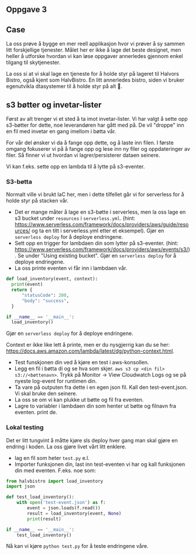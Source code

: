 ## Oppgave 3

## Case
La oss prøve å bygge en mer reell applikasjon hvor vi prøver å sy sammen litt forskjellige tjenester. Målet her er ikke å lage det beste designet, men heller å utforske hvordan vi kan løse oppgaver annerledes gjennom enkel tilgang til skytjenester.

La oss si at vi skal lage en tjeneste for å holde styr på lageret til Halvors Bistro, også kjent som HalvBistro. En litt annerledes bistro, siden vi bruker egenutvikla dtasystemer til å holde styr på alt 🤷.

## s3 bøtter og invetar-lister
Først av alt trenger vi et sted å ta imot invetar-lister. Vi har valgt å sette opp s3-bøtter for dette, noe leverandøren har gått med på. De vil "droppe" inn en fil med invetar en gang imellom i bøtta vår. 

For vår del ønsker vi da å fange opp dette, og å laste inn filen. I første omgang fokuserer vi på å fange opp og lese inn ny filer og oppdateringer av filer. Så finner vi ut hvordan vi lagrer/persisterer dataen seinere.

Vi kan f.eks. sette opp en lambda til å lytte på s3-eventer. 

### S3-bøtta
Normalt ville vi brukt IaC her, men i dette tilfellet går vi for serverless for å holde styr på stacken vår. 

- Det er mange måter å lage en s3-bøtte i serverless, men la oss lage en s3 bucket under `resources` i `serverless.yml`. (hint: https://www.serverless.com/framework/docs/providers/aws/guide/resources/ og ta en titt i serverless.yml etter et eksempel). Gjør en `serverless deploy` for å deploye endringene.
- Sett opp en trigger for lambdaen din som lytter på s3-eventer. (hint: https://www.serverless.com/framework/docs/providers/aws/events/s3/). Se under "Using existing bucket". Gjør en `serverless deploy` for å deploye endringene.
- La oss printe eventen vi får inn i lambdaen vår.  
```python  
def load_inventory(event, context):
  print(event)
  return {
      "statusCode": 200,
      "body": "success",
  }

if __name__ == '__main__':
  load_inventory()
````
Gjør en `serverless deploy` for å deploye endringene.

Context er ikke like lett å printe, men er du nysgjerrig kan du se her: https://docs.aws.amazon.com/lambda/latest/dg/python-context.html.

- Test funskjonen din ved å kjøre en test i aws-konsollen.
- Legg en fil i bøtta di og se hva som skjer. `aws s3 cp <din fil> s3://<bøttenavn>`. Trykk på Monitor -> View Cloudwatch Logs og se på nyeste log-event for runtimen din. 
- Ta vare på outputen fra dette i en egen json fil. Kall den test-event.json. Vi skal bruke den seinere.
- La oss se om vi kan plukke ut bøtte og fil fra eventen. 
- Lagre to variabler i lambdaen din som henter ut bøtte og filnavn fra eventen. print de.

### Lokal testing
Det er litt tungvint å måtte kjøre sls deploy hver gang man skal gjøre en endring i koden. La oss gjøre livet vårt litt enklere.

- lag en fil som heter `test.py` e.l.
- Importer funksjonen din, last inn test-eventen vi har og kall funksjonen din med eventen. F.eks. noe som:
```python
from halvbistro import load_inventory
import json

def test_load_inventory():
    with open('test-event.json') as f:
        event = json.loads(f.read())
        result = load_inventory(event, None)
        print(result)

if __name__ == '__main__':
    test_load_inventory()
```

Nå kan vi kjøre `python test.py` for å teste endringene våre.
